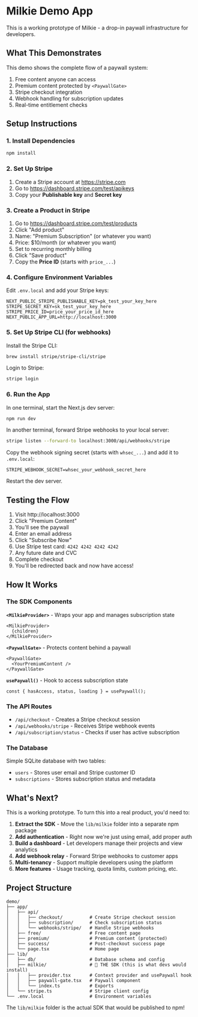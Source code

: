 # Milkie Demo App

This is a working prototype of Milkie - a drop-in paywall infrastructure for developers.

## What This Demonstrates

This demo shows the complete flow of a paywall system:
1. Free content anyone can access
2. Premium content protected by `<PaywallGate>`
3. Stripe checkout integration
4. Webhook handling for subscription updates
5. Real-time entitlement checks

## Setup Instructions

### 1. Install Dependencies

```bash
npm install
```

### 2. Set Up Stripe

1. Create a Stripe account at https://stripe.com
2. Go to https://dashboard.stripe.com/test/apikeys
3. Copy your **Publishable key** and **Secret key**

### 3. Create a Product in Stripe

1. Go to https://dashboard.stripe.com/test/products
2. Click "Add product"
3. Name: "Premium Subscription" (or whatever you want)
4. Price: $10/month (or whatever you want)
5. Set to recurring monthly billing
6. Click "Save product"
7. Copy the **Price ID** (starts with `price_...`)

### 4. Configure Environment Variables

Edit `.env.local` and add your Stripe keys:

```env
NEXT_PUBLIC_STRIPE_PUBLISHABLE_KEY=pk_test_your_key_here
STRIPE_SECRET_KEY=sk_test_your_key_here
STRIPE_PRICE_ID=price_your_price_id_here
NEXT_PUBLIC_APP_URL=http://localhost:3000
```

### 5. Set Up Stripe CLI (for webhooks)

Install the Stripe CLI:
```bash
brew install stripe/stripe-cli/stripe
```

Login to Stripe:
```bash
stripe login
```

### 6. Run the App

In one terminal, start the Next.js dev server:
```bash
npm run dev
```

In another terminal, forward Stripe webhooks to your local server:
```bash
stripe listen --forward-to localhost:3000/api/webhooks/stripe
```

Copy the webhook signing secret (starts with `whsec_...`) and add it to `.env.local`:
```env
STRIPE_WEBHOOK_SECRET=whsec_your_webhook_secret_here
```

Restart the dev server.

## Testing the Flow

1. Visit http://localhost:3000
2. Click "Premium Content"
3. You'll see the paywall
4. Enter an email address
5. Click "Subscribe Now"
6. Use Stripe test card: `4242 4242 4242 4242`
7. Any future date and CVC
8. Complete checkout
9. You'll be redirected back and now have access!

## How It Works

### The SDK Components

**`<MilkieProvider>`** - Wraps your app and manages subscription state
```tsx
<MilkieProvider>
  {children}
</MilkieProvider>
```

**`<PaywallGate>`** - Protects content behind a paywall
```tsx
<PaywallGate>
  <YourPremiumContent />
</PaywallGate>
```

**`usePaywall()`** - Hook to access subscription state
```tsx
const { hasAccess, status, loading } = usePaywall();
```

### The API Routes

- `/api/checkout` - Creates a Stripe checkout session
- `/api/webhooks/stripe` - Receives Stripe webhook events
- `/api/subscription/status` - Checks if user has active subscription

### The Database

Simple SQLite database with two tables:
- `users` - Stores user email and Stripe customer ID
- `subscriptions` - Stores subscription status and metadata

## What's Next?

This is a working prototype. To turn this into a real product, you'd need to:

1. **Extract the SDK** - Move the `lib/milkie` folder into a separate npm package
2. **Add authentication** - Right now we're just using email, add proper auth
3. **Build a dashboard** - Let developers manage their projects and view analytics
4. **Add webhook relay** - Forward Stripe webhooks to customer apps
5. **Multi-tenancy** - Support multiple developers using the platform
6. **More features** - Usage tracking, quota limits, custom pricing, etc.

## Project Structure

```
demo/
├── app/
│   ├── api/
│   │   ├── checkout/          # Create Stripe checkout session
│   │   ├── subscription/      # Check subscription status
│   │   └── webhooks/stripe/   # Handle Stripe webhooks
│   ├── free/                  # Free content page
│   ├── premium/               # Premium content (protected)
│   ├── success/               # Post-checkout success page
│   └── page.tsx               # Home page
├── lib/
│   ├── db/                    # Database schema and config
│   ├── milkie/                # 🎯 THE SDK (this is what devs would install)
│   │   ├── provider.tsx       # Context provider and usePaywall hook
│   │   ├── paywall-gate.tsx   # Paywall component
│   │   └── index.ts           # Exports
│   └── stripe.ts              # Stripe client config
└── .env.local                 # Environment variables
```

The `lib/milkie` folder is the actual SDK that would be published to npm!
